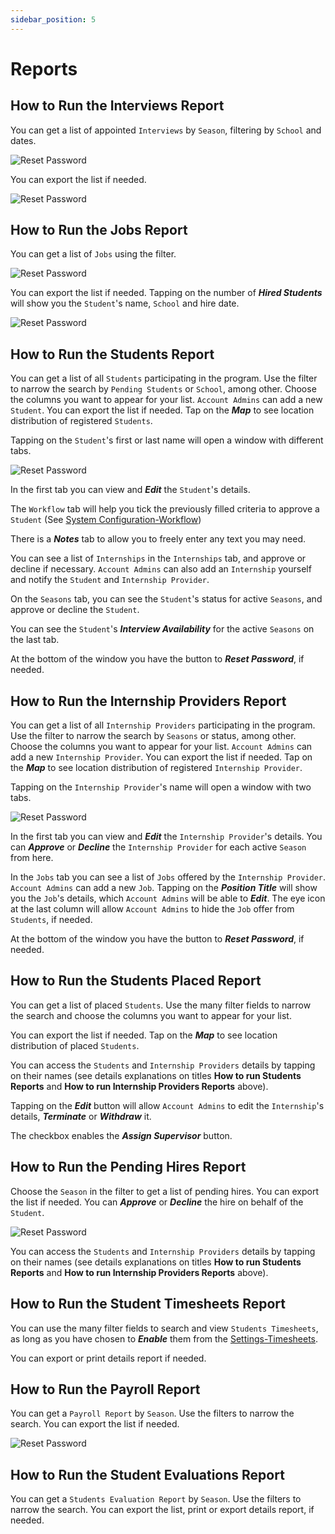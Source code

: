 ```yaml
---
sidebar_position: 5
---
```


# Reports

## How to Run the Interviews Report

You can get a list of appointed `Interviews` by `Season`, filtering by `School` and dates.

![Reset Password](images/reports-interviews-filter.png)

You can export the list if needed.

![Reset Password](images/repports-interviews.png)

## How to Run the Jobs Report

You can get a list of `Jobs` using the filter.

![Reset Password](images/reports-jobs-filter.png)

You can export the list if needed. Tapping on the number of **_Hired Students_** will show you the `Student`'s name, `School` and hire date.

![Reset Password](images/reports-jobs.png)

## How to Run the Students Report

You can get a list of all `Students` participating in the program. Use the filter to narrow the search by `Pending Students` or `School`, among other. Choose the columns you want to appear for your list. `Account Admins` can add a new `Student`. You can export the list if needed. Tap on the **_Map_** to see location distribution of registered `Students`.

Tapping on the `Student`'s first or last name will open a window with different tabs.

![Reset Password](images/reports-students-details.png)

In the first tab you can view and **_Edit_** the `Student`'s details.

The `Workflow` tab will help you tick the previously filled criteria to approve a `Student` (See [System Configuration-Workflow](/school-admins/system-configuration#workflow-items))

There is a **_Notes_** tab to allow you to freely enter any text you may need.

You can see a list of `Internships` in the `Internships` tab, and approve or decline if necessary. `Account Admins` can also add an `Internship` yourself and notify the `Student` and `Internship Provider`.

On the `Seasons` tab, you can see the `Student`'s status for active `Seasons`, and approve or decline the `Student`.

You can see the `Student`'s **_Interview Availability_** for the active `Seasons` on the last tab.

At the bottom of the window you have the button to **_Reset Password_**, if needed.

## How to Run the Internship Providers Report

You can get a list of all `Internship Providers` participating in the program. Use the filter to narrow the search by `Seasons` or status, among other. Choose the columns you want to appear for your list. `Account Admins` can add a new `Internship Provider`. You can export the list if needed. Tap on the **_Map_** to see location distribution of registered `Internship Provider`.

Tapping on the `Internship Provider`'s name will open a window with two tabs.

![Reset Password](images/reports-providers-details.png)

In the first tab you can view and **_Edit_** the `Internship Provider`'s details. You can **_Approve_** or **_Decline_** the `Internship Provider` for each active `Season` from here.

In the `Jobs` tab you can see a list of `Jobs` offered by the `Internship Provider`. `Account Admins` can add a new `Job`. Tapping on the **_Position Title_** will show you the `Job`'s details, which `Account Admins` will be able to **_Edit_**. The eye icon at the last column will allow `Account Admins` to hide the `Job` offer from `Students`, if needed.

At the bottom of the window you have the button to **_Reset Password_**, if needed.

## How to Run the Students Placed Report

You can get a list of placed `Students`. Use the many filter fields to narrow the search and choose the columns you want to appear for your list.

You can export the list if needed. Tap on the **_Map_** to see location distribution of placed `Students`.

You can access the `Students` and `Internship Providers` details by tapping on their names (see details explanations on titles **How to run Students Reports** and **How to run Internship Providers Reports** above).

Tapping on the **_Edit_** button will allow `Account Admins` to edit the `Internship`'s details, **_Terminate_** or **_Withdraw_** it.

The checkbox enables the **_Assign Supervisor_** button.

## How to Run the Pending Hires Report

Choose the `Season` in the filter to get a list of pending hires. You can export the list if needed. You can **_Approve_** or **_Decline_** the hire on behalf of the `Student`.

![Reset Password](images/reports-pending-hires.png)

You can access the `Students` and `Internship Providers` details by tapping on their names (see details explanations on titles **How to run Students Reports** and **How to run Internship Providers Reports** above).

## How to Run the Student Timesheets Report

You can use the many filter fields to search and view `Students Timesheets`, as long as you have chosen to **_Enable_** them from the [Settings-Timesheets](/school-admins/settings#timesheet-settings).

You can export or print details report if needed.

## How to Run the Payroll Report

You can get a `Payroll Report` by `Season`. Use the filters to narrow the search. You can export the list if needed.

![Reset Password](images/reports-payrolls.png)

## How to Run the Student Evaluations Report

You can get a `Students Evaluation Report` by `Season`. Use the filters to narrow the search. You can export the list, print or export details report, if needed.
